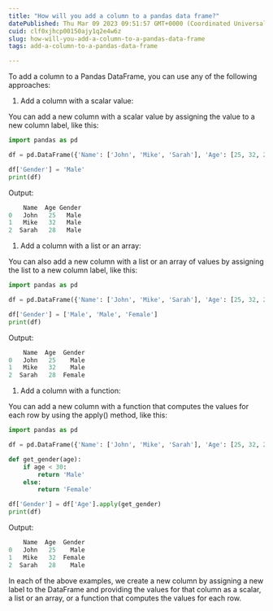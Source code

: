 ```yaml
---
title: "How will you add a column to a pandas data frame?"
datePublished: Thu Mar 09 2023 09:51:57 GMT+0000 (Coordinated Universal Time)
cuid: clf0xjhcp00150ajy1q2e4w6z
slug: how-will-you-add-a-column-to-a-pandas-data-frame
tags: add-a-column-to-a-pandas-data-frame

---
```


To add a column to a Pandas DataFrame, you can use any of the following approaches:

1. Add a column with a scalar value:
    

You can add a new column with a scalar value by assigning the value to a new column label, like this:

```python
import pandas as pd

df = pd.DataFrame({'Name': ['John', 'Mike', 'Sarah'], 'Age': [25, 32, 28]})

df['Gender'] = 'Male'
print(df)
```

Output:

```python
    Name  Age Gender
0   John   25   Male
1   Mike   32   Male
2  Sarah   28   Male
```

1. Add a column with a list or an array:
    

You can also add a new column with a list or an array of values by assigning the list to a new column label, like this:

```python
import pandas as pd

df = pd.DataFrame({'Name': ['John', 'Mike', 'Sarah'], 'Age': [25, 32, 28]})

df['Gender'] = ['Male', 'Male', 'Female']
print(df)
```

Output:

```python
    Name  Age  Gender
0   John   25    Male
1   Mike   32    Male
2  Sarah   28  Female
```

1. Add a column with a function:
    

You can add a new column with a function that computes the values for each row by using the apply() method, like this:

```python
import pandas as pd

df = pd.DataFrame({'Name': ['John', 'Mike', 'Sarah'], 'Age': [25, 32, 28]})

def get_gender(age):
    if age < 30:
        return 'Male'
    else:
        return 'Female'

df['Gender'] = df['Age'].apply(get_gender)
print(df)
```

Output:

```python
    Name  Age  Gender
0   John   25    Male
1   Mike   32  Female
2  Sarah   28    Male
```

In each of the above examples, we create a new column by assigning a new label to the DataFrame and providing the values for that column as a scalar, a list or an array, or a function that computes the values for each row.